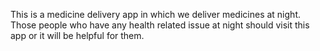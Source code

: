 This is a medicine delivery app in which we deliver medicines at night. Those people who have any health related issue at night should visit this app or it will be helpful for them.
